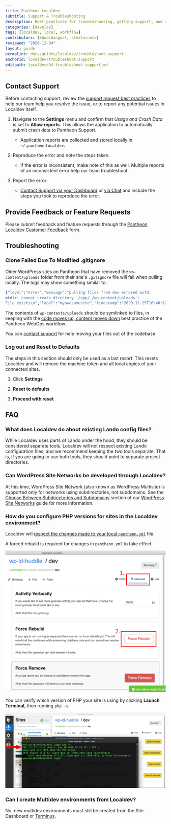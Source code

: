 ```yaml
---
title: Pantheon Localdev
subtitle: Support & Troubleshooting
description: Best practices for troubleshooting, getting support, and reporting bugs or feature requests.
categories: [develop]
tags: [localdev, local, workflow]
contributors: [edwardangert, alexfornuto]
reviewed: "2020-12-04"
layout: guide
permalink: docs/guides/localdev/troubleshoot-support
anchorid: localdev/troubleshoot-support
editpath: localdev/04-troubleshoot-support.md
---
```


## Contact Support

Before contacting support, review the [support request best practices](/support#best-practices) to help our team help you resolve the issue, or to report any potential issues in Localdev itself.

1. Navigate to the **Settings** menu and confirm that *Usage and Crash Data* is set to **Allow reports**. This allows the application to automatically submit crash data to Pantheon Support.

   - Application reports are collected and stored locally in `~/.pantheonlocaldev`.

1. Reproduce the error and note the steps taken.

   - If the error is inconsistent, make note of this as well. Multiple reports of an inconsistent error help our team troubleshoot.

1. Report the error:

   - [Contact Support via your Dashboard](https://dashboard.pantheon.io/#support/support/all) or [via Chat](/support/#real-time-chat-support) and include the steps you took to reproduce the error.

## Provide Feedback or Feature Requests

Please submit feedback and feature requests through the [Pantheon Localdev Customer Feedback](https://docs.google.com/forms/d/e/1FAIpQLSdy2WU7H3bSd94YmEuTvGhzmmT_xP3LlCgORXOkTt-M8UIAXw/viewform) form.

## Troubleshooting

### Clone Failed Due To Modified .gitignore

Older WordPress sites on Pantheon that have removed the `wp-content/uploads` folder from their site's `.gitignore` file will fail when pulling locally. The logs may show something similar to:

```bash
{"level":"error","message":"pulling files from dev errored with:
mkdir: cannot create directory '/app/./wp-content/uploads':
File exists\n","label":"myawesomesite","timestamp":"2020-11-25T16:40:12.057Z"}
```

The contents of `wp-contents/uploads` should be symlinked to files, in keeping with the [code moves up, content moves down](/pantheon-workflow#code-moves-up-content-moves-down) best practice of the Pantheon WebOps workflow.

You can [contact support](#contact-support) for help moving your files out of the codebase.

### Log out and Reset to Defaults

The steps in this section should only be used as a last resort. This resets Localdev and will remove the machine token and all local copies of your connected sites.

1. Click **Settings**

1. **Reset to defaults**

1. **Proceed with reset**

## FAQ

### What does Localdev do about existing Lando config files?

While Localdev uses parts of Lando under the hood, they should be considered separate tools. Localdev will not respect existing Lando configuration files, and we recommend keeping the two tools separate. That is, if you are going to use both tools, they should point to separate project directories.

### Can WordPress Site Networks be developed through Localdev?

At this time, WordPress Site Network (also known as WordPress Multisite) is supported only for networks using subdirectories, not subdomains. See the [Choose Between Subdirectories and Subdomains](/guides/multisite/considerations/#choose-between-subdirectories-and-subdomains) section of our [WordPress Site Networks](/guides/multisite) guide for more information.

### How do you configure PHP versions for sites in the Localdev environment?

Localdev will [respect the changes made to your local `pantheon.yml`](/php-versions#configure-php-version) file.

A forced rebuild is required for changes in `pantheon.yml` to take effect:

![Force Rebuild your app in Localdev](../../../images/localdev/localdev-rebuild.png)

You can verify which version of PHP your site is using by clicking **Launch Terminal**, then running `php -v`:

![Verify your app's version of PHP](../../../images/localdev/localdev-php-version.png)

### Can I create Multidev environments from Localdev?

No, new multidev environments must still be created from the Site Dashboard or [Terminus](/terminus/commands/multidev-create).
